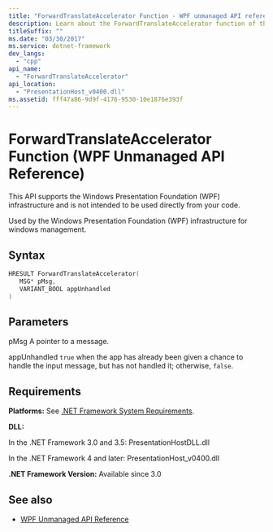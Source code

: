 ```yaml
---
title: "ForwardTranslateAccelerator Function - WPF unmanaged API reference"
description: Learn about the ForwardTranslateAccelerator function of the Windows Presentation Foundation (WPF) unmanaged API reference.
titleSuffix: ""
ms.date: "03/30/2017"
ms.service: dotnet-framework
dev_langs: 
  - "cpp"
api_name: 
  - "ForwardTranslateAccelerator"
api_location: 
  - "PresentationHost_v0400.dll"
ms.assetid: fff47a86-9d9f-4176-9530-10e1876e393f
---
```

# ForwardTranslateAccelerator Function (WPF Unmanaged API Reference)

This API supports the Windows Presentation Foundation (WPF) infrastructure and is not intended to be used directly from your code.

Used by the Windows Presentation Foundation (WPF) infrastructure for windows management.

## Syntax

```cpp
HRESULT ForwardTranslateAccelerator(
   MSG* pMsg,
   VARIANT_BOOL appUnhandled
)
```

## Parameters

pMsg
A pointer to a message.

appUnhandled
`true` when the app has already been given a chance to handle the input message, but has not handled it; otherwise, `false`.

## Requirements

**Platforms:** See [.NET Framework System Requirements](/dotnet/framework/get-started/system-requirements).

**DLL:**

In the .NET Framework 3.0 and 3.5: PresentationHostDLL.dll

In the .NET Framework 4 and later: PresentationHost_v0400.dll

**.NET Framework Version:** Available since 3.0

## See also

- [WPF Unmanaged API Reference](wpf-unmanaged-api-reference.md)
